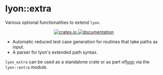 # lyon::extra

Various optional functionalities to extend `lyon`.

<p align="center">
  <a href="https://crates.io/crates/lyon_extra">
      <img src="https://img.shields.io/crates/v/lyon_extra.svg" alt="crates.io">
  </a>
  <a href="https://docs.rs/lyon_extra">
      <img src="https://docs.rs/lyon_extra/badge.svg" alt="documentation">
  </a>
</p>

 - Automatic reduced test case generation for routines that take paths as input.
 - A parser for lyon's extended path syntax.


`lyon_extra` can be used as a standalone crate or as part of[lyon](https://docs.rs/lyon/) via the `lyon::extra` module. 

